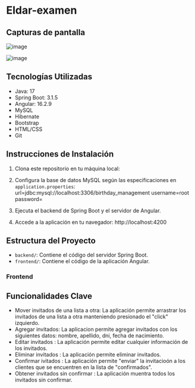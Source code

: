 # Eldar-examen

## Capturas de pantalla

![image](https://github.com/Diego121520/Eldar-examen/assets/72827720/7371ce48-d791-4bdb-8275-be452db6f614)

![image](https://github.com/Diego121520/Eldar-examen/assets/72827720/3a75b950-5ba9-4678-9514-efa78c97fba9)


## Tecnologías Utilizadas

- Java: 17
- Spring Boot: 3.1.5
- Angular: 16.2.9
- MySQL
- Hibernate
- Bootstrap
- HTML/CSS
- Git

## Instrucciones de Instalación

1. Clona este repositorio en tu máquina local:

2. Configura la base de datos MySQL según las especificaciones en `application.properties`:
url=jdbc:mysql://localhost:3306/birthday_management
username=root
password=

3. Ejecuta el backend de Spring Boot y el servidor de Angular.

4. Accede a la aplicación en tu navegador: http://localhost:4200

## Estructura del Proyecto 

- `backend/`: Contiene el código del servidor Spring Boot.
- `frontend/`: Contiene el código de la aplicación Angular.

### Frontend

## Funcionalidades Clave

- Mover invitados de una lista a otra: La aplicación permite arrastrar los invitados de una lista a otra manteniendo presionado el "click" izquierdo.
- Agregar invitados: La aplicacion permite agregar invitados con los siguientes datos: nombre, apellido, dni, fecha de nacimiento.
- Editar invitados : La aplicación permite editar cualquier información de los invitados.
- Eliminar invitados : La aplicación permite eliminar invitados.
- Confirmar ivitados : La aplicación permite "enviar" la invitacioón a los clientes que se encuentren en la lista de "confirmados".
- Obtener invitados sin confirmar : La aplicación muentra todos los invitados sin confirmar.


